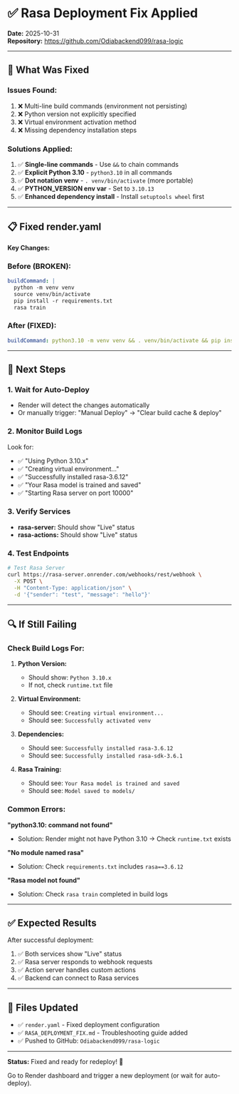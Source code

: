 # ✅ Rasa Deployment Fix Applied

**Date:** 2025-10-31  
**Repository:** https://github.com/Odiabackend099/rasa-logic

---

## 🔧 What Was Fixed

### Issues Found:
1. ❌ Multi-line build commands (environment not persisting)
2. ❌ Python version not explicitly specified
3. ❌ Virtual environment activation method
4. ❌ Missing dependency installation steps

### Solutions Applied:
1. ✅ **Single-line commands** - Use `&&` to chain commands
2. ✅ **Explicit Python 3.10** - `python3.10` in all commands
3. ✅ **Dot notation venv** - `. venv/bin/activate` (more portable)
4. ✅ **PYTHON_VERSION env var** - Set to `3.10.13`
5. ✅ **Enhanced dependency install** - Install `setuptools wheel` first

---

## 📋 Fixed render.yaml

**Key Changes:**

### Before (BROKEN):
```yaml
buildCommand: |
  python -m venv venv
  source venv/bin/activate
  pip install -r requirements.txt
  rasa train
```

### After (FIXED):
```yaml
buildCommand: python3.10 -m venv venv && . venv/bin/activate && pip install --upgrade pip setuptools wheel && pip install -r requirements.txt && pip install -r actions/requirements.txt && rasa train --quiet
```

---

## 🚀 Next Steps

### 1. Wait for Auto-Deploy
- Render will detect the changes automatically
- Or manually trigger: "Manual Deploy" → "Clear build cache & deploy"

### 2. Monitor Build Logs
Look for:
- ✅ "Using Python 3.10.x"
- ✅ "Creating virtual environment..."
- ✅ "Successfully installed rasa-3.6.12"
- ✅ "Your Rasa model is trained and saved"
- ✅ "Starting Rasa server on port 10000"

### 3. Verify Services
- **rasa-server:** Should show "Live" status
- **rasa-actions:** Should show "Live" status

### 4. Test Endpoints
```bash
# Test Rasa Server
curl https://rasa-server.onrender.com/webhooks/rest/webhook \
  -X POST \
  -H "Content-Type: application/json" \
  -d '{"sender": "test", "message": "hello"}'
```

---

## 🔍 If Still Failing

### Check Build Logs For:

1. **Python Version:**
   - Should show: `Python 3.10.x`
   - If not, check `runtime.txt` file

2. **Virtual Environment:**
   - Should see: `Creating virtual environment...`
   - Should see: `Successfully activated venv`

3. **Dependencies:**
   - Should see: `Successfully installed rasa-3.6.12`
   - Should see: `Successfully installed rasa-sdk-3.6.1`

4. **Rasa Training:**
   - Should see: `Your Rasa model is trained and saved`
   - Should see: `Model saved to models/`

### Common Errors:

**"python3.10: command not found"**
- Solution: Render might not have Python 3.10 → Check `runtime.txt` exists

**"No module named rasa"**
- Solution: Check `requirements.txt` includes `rasa==3.6.12`

**"Rasa model not found"**
- Solution: Check `rasa train` completed in build logs

---

## ✅ Expected Results

After successful deployment:

1. ✅ Both services show "Live" status
2. ✅ Rasa server responds to webhook requests
3. ✅ Action server handles custom actions
4. ✅ Backend can connect to Rasa services

---

## 📝 Files Updated

- ✅ `render.yaml` - Fixed deployment configuration
- ✅ `RASA_DEPLOYMENT_FIX.md` - Troubleshooting guide added
- ✅ Pushed to GitHub: `Odiabackend099/rasa-logic`

---

**Status:** Fixed and ready for redeploy! 🚀

Go to Render dashboard and trigger a new deployment (or wait for auto-deploy).

